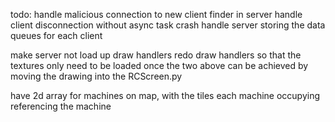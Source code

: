 todo:
handle malicious connection to new client finder in server
handle client disconnection without async task crash
handle server storing the data queues for each client

make server not load up draw handlers
redo draw handlers so that the textures only need to be loaded once
the two above can be achieved by moving the drawing into the RCScreen.py

have 2d array for machines on map, with the tiles each machine occupying referencing the machine
